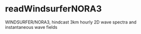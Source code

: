 # readWindsurferNORA3
WINDSURFER/NORA3, hindcast 3km hourly 2D wave spectra and instantaneous wave fields
